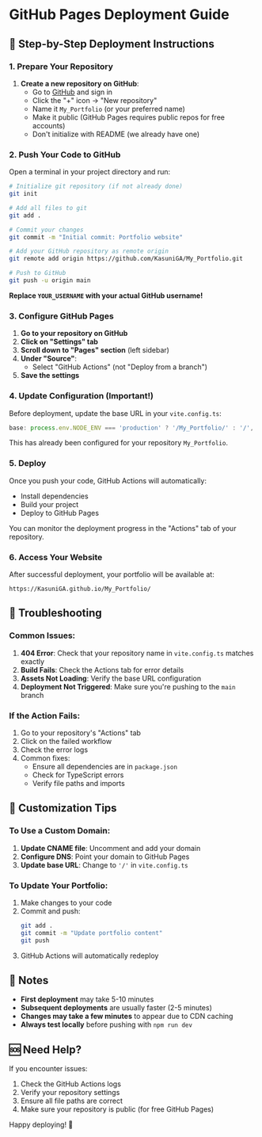 # GitHub Pages Deployment Guide

## 🚀 Step-by-Step Deployment Instructions

### 1. Prepare Your Repository

1. **Create a new repository on GitHub**:
   - Go to [GitHub](https://github.com) and sign in
   - Click the "+" icon → "New repository"
   - Name it `My_Portfolio` (or your preferred name)
   - Make it public (GitHub Pages requires public repos for free accounts)
   - Don't initialize with README (we already have one)

### 2. Push Your Code to GitHub

Open a terminal in your project directory and run:

```bash
# Initialize git repository (if not already done)
git init

# Add all files to git
git add .

# Commit your changes
git commit -m "Initial commit: Portfolio website"

# Add your GitHub repository as remote origin
git remote add origin https://github.com/KasuniGA/My_Portfolio.git

# Push to GitHub
git push -u origin main
```

**Replace `YOUR_USERNAME` with your actual GitHub username!**

### 3. Configure GitHub Pages

1. **Go to your repository on GitHub**
2. **Click on "Settings" tab**
3. **Scroll down to "Pages" section** (left sidebar)
4. **Under "Source"**:
   - Select "GitHub Actions" (not "Deploy from a branch")
5. **Save the settings**

### 4. Update Configuration (Important!)

Before deployment, update the base URL in your `vite.config.ts`:

```typescript
base: process.env.NODE_ENV === 'production' ? '/My_Portfolio/' : '/',
```

This has already been configured for your repository `My_Portfolio`.

### 5. Deploy

Once you push your code, GitHub Actions will automatically:

- Install dependencies
- Build your project
- Deploy to GitHub Pages

You can monitor the deployment progress in the "Actions" tab of your repository.

### 6. Access Your Website

After successful deployment, your portfolio will be available at:

```
https://KasuniGA.github.io/My_Portfolio/
```

## 🔧 Troubleshooting

### Common Issues:

1. **404 Error**: Check that your repository name in `vite.config.ts` matches exactly
2. **Build Fails**: Check the Actions tab for error details
3. **Assets Not Loading**: Verify the base URL configuration
4. **Deployment Not Triggered**: Make sure you're pushing to the `main` branch

### If the Action Fails:

1. Go to your repository's "Actions" tab
2. Click on the failed workflow
3. Check the error logs
4. Common fixes:
   - Ensure all dependencies are in `package.json`
   - Check for TypeScript errors
   - Verify file paths and imports

## 🎨 Customization Tips

### To Use a Custom Domain:

1. **Update CNAME file**: Uncomment and add your domain
2. **Configure DNS**: Point your domain to GitHub Pages
3. **Update base URL**: Change to `'/'` in `vite.config.ts`

### To Update Your Portfolio:

1. Make changes to your code
2. Commit and push:
   ```bash
   git add .
   git commit -m "Update portfolio content"
   git push
   ```
3. GitHub Actions will automatically redeploy

## 📝 Notes

- **First deployment** may take 5-10 minutes
- **Subsequent deployments** are usually faster (2-5 minutes)
- **Changes may take a few minutes** to appear due to CDN caching
- **Always test locally** before pushing with `npm run dev`

## 🆘 Need Help?

If you encounter issues:

1. Check the GitHub Actions logs
2. Verify your repository settings
3. Ensure all file paths are correct
4. Make sure your repository is public (for free GitHub Pages)

Happy deploying! 🎉
